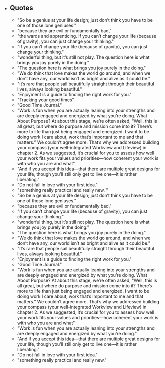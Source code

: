 - ## Quotes
	- "So be a genius at your life design; just don’t think you have to be one of those lone geniuses."
	- "because they are evil or fundamentally bad,"
	- "the wards and apprenticing. If you can’t change your life (because of gravity), you can just change your thinking."
	- "If you can’t change your life (because of gravity), you can just change your thinking."
	- "wonderful thing, but it’s still not play. The question here is what brings you joy purely in the doing."
	- "The question here is what brings you joy purely in the doing."
	- "We do think that love makes the world go around, and when we don’t have any, our world isn’t as bright and alive as it could be."
	- "It’s rare that people sail beautifully straight through their beautiful lives, always looking beautiful."
	- "Enjoyment is a guide to finding the right work for you."
	- "Tracking your good times"
	- "Good Time Journal."
	- "Work is fun when you are actually leaning into your strengths and are deeply engaged and energized by what you’re doing. What About Purpose? At about this stage, we’re often asked, “Well, this is all great, but where do purpose and mission come into it? There’s more to life than just being engaged and energized. I want to be doing work I care about, work that’s important to me and that matters.” We couldn’t agree more. That’s why we addressed building your compass (your well-integrated Workview and Lifeview) in chapter 2. As we suggested, it’s crucial for you to assess how well your work fits your values and priorities—how coherent your work is with who you are and what"
	- "And if you accept this idea—that there are multiple great designs for your life, though you’ll still only get to live one—it is rather liberating."
	- "Do not fall in love with your first idea."
	- "something really practical and really new. "
	- "So be a genius at your life design; just don’t think you have to be one of those lone geniuses."
	- "because they are evil or fundamentally bad,"
	- "If you can’t change your life (because of gravity), you can just change your thinking."
	- "wonderful thing, but it’s still not play. The question here is what brings you joy purely in the doing."
	- "The question here is what brings you joy purely in the doing."
	- "We do think that love makes the world go around, and when we don’t have any, our world isn’t as bright and alive as it could be."
	- "It’s rare that people sail beautifully straight through their beautiful lives, always looking beautiful."
	- "Enjoyment is a guide to finding the right work for you."
	- "Good Time Journal."
	- "Work is fun when you are actually leaning into your strengths and are deeply engaged and energized by what you’re doing. What About Purpose? At about this stage, we’re often asked, “Well, this is all great, but where do purpose and mission come into it? There’s more to life than just being engaged and energized. I want to be doing work I care about, work that’s important to me and that matters.” We couldn’t agree more. That’s why we addressed building your compass (your well-integrated Workview and Lifeview) in chapter 2. As we suggested, it’s crucial for you to assess how well your work fits your values and priorities—how coherent your work is with who you are and what"
	- "Work is fun when you are actually leaning into your strengths and are deeply engaged and energized by what you’re doing."
	- "And if you accept this idea—that there are multiple great designs for your life, though you’ll still only get to live one—it is rather liberating."
	- "Do not fall in love with your first idea."
	- "something really practical and really new."